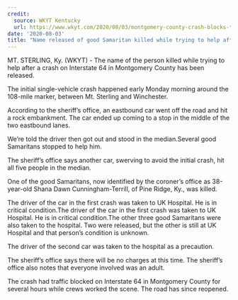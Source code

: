 ```yaml
---
credit:
  source: WKYT Kentucky
  url: https://www.wkyt.com/2020/08/03/montgomery-county-crash-blocks-traffic-on-i64/
date: '2020-08-03'
title: "Name released of good Samaritan killed while trying to help after I-64 crash"
---
```

MT. STERLING, Ky. (WKYT) - The name of the person killed while trying to help after a crash on Interstate 64 in Montgomery County has been released.

The initial single-vehicle crash happened early Monday morning around the 108-mile marker, between Mt. Sterling and Winchester.

According to the sheriff’s office, an eastbound car went off the road and hit a rock embankment. The car ended up coming to a stop in the middle of the two eastbound lanes.

We’re told the driver then got out and stood in the median.Several good Samaritans stopped to help him.

The sheriff’s office says another car, swerving to avoid the initial crash, hit all five people in the median.

One of the good Samaritans, now identified by the coroner’s office as 38-year-old Shana Dawn Cunningham-Terrill, of Pine Ridge, Ky., was killed.

The driver of the car in the first crash was taken to UK Hospital. He is in critical condition.The driver of the car in the first crash was taken to UK Hospital. He is in critical condition.The other three good Samaritans were also taken to the hospital. Two were released, but the other is still at UK Hospital and that person’s condition is unknown.

The driver of the second car was taken to the hospital as a precaution.

The sheriff’s office says there will be no charges at this time. The sheriff’s office also notes that everyone involved was an adult.

The crash had traffic blocked on Interstate 64 in Montgomery County for several hours while crews worked the scene. The road has since reopened.
